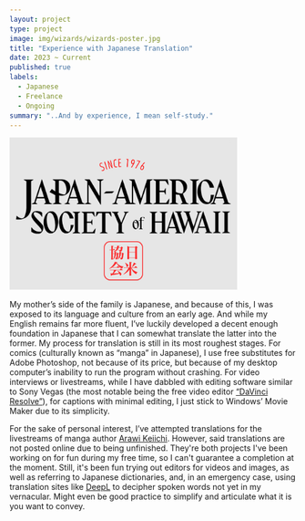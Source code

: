 ```yaml
---
layout: project
type: project
image: img/wizards/wizards-poster.jpg
title: "Experience with Japanese Translation"
date: 2023 ~ Current
published: true
labels:
  - Japanese
  - Freelance
  - Ongoing
summary: "..And by experience, I mean self-study."
---
```


<div class="text-center p-4">
  <img width="400px" src="../img/wizards/wizards-logo.PNG" class="img-thumbnail" >
</div>

My mother’s side of the family is Japanese, and because of this, I was exposed to its language and culture from an early age. And while my English remains far more fluent, I’ve luckily developed a decent enough foundation in Japanese that I can somewhat translate the latter into the former. My process for translation is still in its most roughest stages. For comics (culturally known as “manga” in Japanese), I use free substitutes for Adobe Photoshop, not because of its price, but because of my desktop computer’s inability to run the program without crashing. For video interviews or livestreams, while I have dabbled with editing software similar to Sony Vegas (the most notable being the free video editor [“DaVinci Resolve”](https://www.blackmagicdesign.com/products/davinciresolve)), for captions with minimal editing, I just stick to Windows’ Movie Maker due to its simplicity.

For the sake of personal interest, I’ve attempted translations for the livestreams of manga author [Arawi Keiichi](https://en.wikipedia.org/wiki/Keiichi_Arawi). However, said translations are not posted online due to being unfinished. They're both projects I've been working on for fun during my free time, so I can't guarantee a completion at the moment. Still, it's been fun trying out editors for videos and images, as well as referring to Japanese dictionaries, and, in an emergency case, using translation sites like [DeepL](https://www.deepl.com/en/translator) to decipher spoken words not yet in my vernacular. Might even be good practice to simplify and articulate what it is you want to convey.

